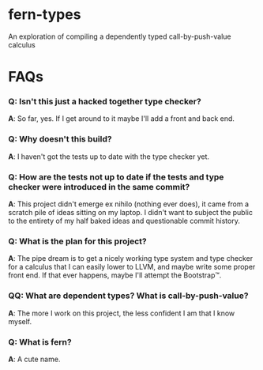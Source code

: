 # fern-types
An exploration of compiling a dependently typed call-by-push-value calculus

# FAQs

### **Q**: Isn't this just a hacked together type checker?
**A**: So far, yes. If I get around to it maybe I'll add a front and back end.

### **Q**: Why doesn't this build?
**A**: I haven't got the tests up to date with the type checker yet.

### **Q**: How are the tests not up to date if the tests and type checker were introduced in the same commit?
**A**: This project didn't emerge ex nihilo (nothing ever does), it came from a scratch pile of ideas sitting on my laptop. I didn't want to subject the public to the entirety of my half baked ideas and questionable commit history.

### **Q**: What is the plan for this project?
**A**: The pipe dream is to get a nicely working type system and type checker for a calculus that I can easily lower to LLVM, and maybe write some proper front end. If that ever happens, maybe I'll attempt the Bootstrap™️.

### **QQ**: What are dependent types? What is call-by-push-value?
**A**: The more I work on this project, the less confident I am that I know myself.

### **Q**: What is fern?
**A**: A cute name.
